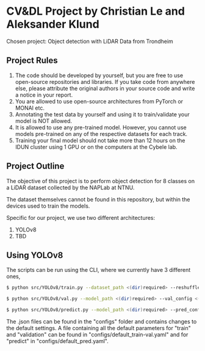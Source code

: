 # CV&DL Project by Christian Le and Aleksander Klund

Chosen project: Object detection with LiDAR Data from Trondheim

## Project Rules

1. The code should be developed by yourself, but you are free to use open-source repositories and libraries. If you take code from anywhere else, please attribute the original authors in your source code and write a notice in your report. 
2. You are allowed to use open-source architectures from PyTorch or MONAI etc. 
3. Annotating the test data by yourself and using it to train/validate your model is NOT allowed. 
4. It is allowed to use any pre-trained model. However, you cannot use models pre-trained on any of the respective datasets for each track. 
5. Training your final model should not take more than 12 hours on the IDUN cluster using 1 GPU or on the computers at the Cybele lab.

## Project Outline

The objective of this project is to perform object detection for 8 classes on a LiDAR dataset collected by the NAPLab at NTNU.

The dataset themselves cannot be found in this repository, but within the devices used to train the models.

Specific for our project, we use two different architectures:

1. YOLOv8
2. TBD

## Using YOLOv8

The scripts can be run using the CLI, where we currently have 3 different ones,

```bash
$ python src/YOLOv8/train.py --dataset_path <(dir)required> --reshuffle_dataset <(bool)optional> --train_config <(.json)optional>

$ python src/YOLOv8/val.py --model_path <(dir)required> --val_config <(.json)optional>

$ python src/YOLOv8/predict.py --model_path <(dir)required> --pred_config <(.json)optional> --results_path <(dir)optional> --create_video <(bool)optional>
```

The .json files can be found in the "configs" folder and contains changes to the default settings. A file containing all the default parameters for "train" and "validation" can be found in "configs/default_train-val.yaml" and for "predict" in "configs/default_pred.yaml".

